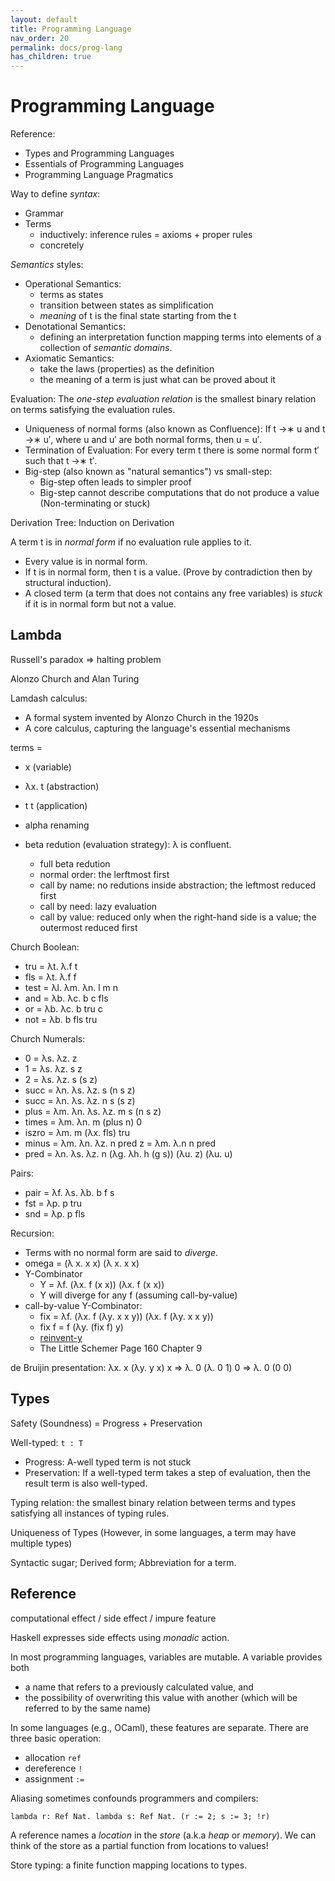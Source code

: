 ```yaml
---
layout: default
title: Programming Language
nav_order: 20
permalink: docs/prog-lang
has_children: true
---
```



# Programming Language 

Reference:

- Types and Programming Languages
- Essentials of Programming Languages
- Programming Language Pragmatics

Way to define _syntax_:

- Grammar
- Terms
  - inductively: inference rules = axioms + proper rules
  - concretely

_Semantics_ styles:

- Operational Semantics:
  - terms as states
  - transition between states as simplification
  - _meaning_ of t is the final state starting from the t
- Denotational Semantics:
  - defining an interpretation function mapping terms into elements of a collection of _semantic domains_.
- Axiomatic Semantics:
  - take the laws (properties) as the definition
  - the meaning of a term is just what can be proved about it

Evaluation: The _one-step evaluation relation_ is the smallest binary relation on terms satisfying the evaluation rules.

- Uniqueness of normal forms (also known as Confluence): If t →∗ u and t →∗ u′, where u and u′ are both normal forms, then u = u′.
- Termination of Evaluation: For every term t there is some normal form t′ such that t →∗ t′.
- Big-step (also known as "natural semantics") vs small-step: 
  - Big-step often leads to simpler proof
  - Big-step cannot describe computations that do not produce a value (Non-terminating or stuck)

Derivation Tree: Induction on Derivation

A term t is in _normal form_ if no evaluation rule applies to it.

- Every value is in normal form.
- If t is in normal form, then t is a value. (Prove by contradiction then by structural induction).
- A closed term (a term that does not contains any free variables) is _stuck_ if it is in normal form but not a value.

## Lambda

Russell's paradox => halting problem

Alonzo Church and Alan Turing

Lamdash calculus:

- A formal system invented by Alonzo Church in the 1920s
- A core calculus, capturing the language's essential mechanisms

terms = 

- x     (variable)
- λx. t (abstraction)
- t t   (application)

- alpha renaming
- beta redution (evaluation strategy): λ is confluent.
  - full beta redution 
  - normal order: the lerftmost first
  - call by name: no redutions inside abstraction; the leftmost reduced first
  - call by need: lazy evaluation
  - call by value: reduced only when the right-hand side is a value; the outermost reduced first

Church Boolean:

- tru = λt. λ.f t
- fls = λt. λ.f f
- test = λl. λm. λn. l m n
- and = λb. λc. b c fls
- or = λb. λc. b tru c
- not = λb. b fls tru 

Church Numerals:

- 0 = λs. λz. z
- 1 = λs. λz. s z
- 2 = λs. λz. s (s z)
- succ = λn. λs. λz. s (n s z)
- succ = λn. λs. λz. n s (s z)
- plus = λm. λn. λs. λz. m s (n s z)
- times = λm. λn. m (plus n) 0
- iszro = λm. m (λx. fls) tru
- minus = λm. λn. λz. n pred z = λm. λ.n n pred
- pred = λn. λs. λz. n (λg. λh. h (g s)) (λu. z) (λu. u)

Pairs:

- pair = λf. λs. λb. b f s
- fst = λp. p tru
- snd = λp. p fls

Recursion:

- Terms with no normal form are said to _diverge_.
- omega = (λ x. x x) (λ x. x x)
- Y-Combinator
  - Y = λf. (λx. f (x x)) (λx. f (x x))
  - Y will diverge for any f (assuming call-by-value)
- call-by-value Y-Combinator:
  - fix = λf. (λx. f (λy. x x y)) (λx. f (λy. x x y))
  - fix f = f (λy. (fix f) y)
  - [reinvent-y](https://yinwang0.wordpress.com/2012/04/09/reinvent-y)
  - The Little Schemer Page 160 Chapter 9 

de Bruijin presentation: λx. x (λy. y x) x => λ. 0 (λ. 0 1) 0 => λ. 0 (0 0)

## Types

Safety (Soundness) = Progress + Preservation

Well-typed: `t : T`

- Progress: A-well typed term is not stuck
- Preservation: If a well-typed term takes a step of evaluation, then the result term is also well-typed.

Typing relation: the smallest binary relation between terms and types satisfying all instances of typing rules.

Uniqueness of Types (However, in some languages, a term may have multiple types)

Syntactic sugar; Derived form; Abbreviation for a term.

## Reference

computational effect / side effect / impure feature

Haskell expresses side effects using _monadic_ action.

In most programming languages, variables are mutable. A variable provides both

- a name that refers to a previously calculated value, and
- the possibility of overwriting this value with another (which will be referred to by the same name)

In some languages (e.g., OCaml), these features are separate. There are three basic operation: 

- allocation `ref`
- dereference `!`
- assignment `:=`

Aliasing sometimes confounds programmers and compilers:

`lambda r: Ref Nat. lambda s: Ref Nat. (r := 2; s := 3; !r)`

A reference names a _location_ in the _store_ (a.k.a _heap_ or _memory_). We can think of the store as a partial function from locations to values!

Store typing: a finite function mapping locations to types.






